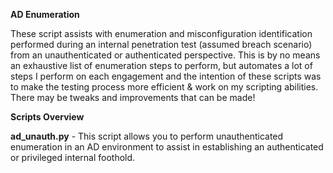 **AD Enumeration**

These script assists with enumeration and misconfiguration identification performed during an internal penetration test (assumed breach scenario) from an unauthenticated or authenticated perspective. 
This is by no means an exhaustive list of enumeration steps to perform, but automates a lot of steps I perform on each engagement and the intention of these scripts was to make the testing process more efficient & work on my scripting abilities. 
There may be tweaks and improvements that can be made!

**Scripts Overview**

**ad_unauth.py** - This script allows you to perform unauthenticated enumeration in an AD environment to assist in establishing an authenticated or privileged internal foothold.
